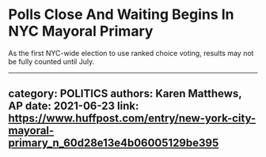 # Polls Close And Waiting Begins In NYC Mayoral Primary

As the first NYC-wide election to use ranked choice voting, results may not be fully counted until July.

---
category: POLITICS
authors: Karen Matthews, AP
date: 2021-06-23
link: https://www.huffpost.com/entry/new-york-city-mayoral-primary_n_60d28e13e4b06005129be395
---
